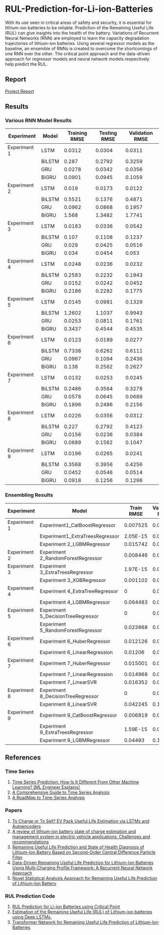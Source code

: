 # RUL-Prediction-for-Li-ion-Batteries
With its use seen in critical areas of safety and security, it is essential for lithium-ion batteries to be reliable. Prediction of the Remaining Useful Life (RUL) can give insights into the health of the battery. Variations of Recurrent Neural Networks (RNN) are employed to learn the capacity degradation trajectories of lithium-ion batteries. Using several regressor models as the baseline, an ensemble of RNNs is created to overcome the shortcomings of one RNN over the other. The critical point approach and the data-driven approach for regressor models and neural network models respectively help predict the RUL. 


## Report 
[Project Report](https://github.com/utsavk28/RUL-Prediction-for-Li-ion-Batteries/blob/main/Project_Report.pdf)

## Results 

### Various RNN Model Results 

<table class="tableizer-table">
<thead><tr class="tableizer-firstrow"><th>Experiment</th><th>Model</th><th>Training RMSE</th><th>Testing RMSE</th><th>Validation RMSE</th></tr></thead><tbody>
 <tr><td>Experiment 1</td><td>LSTM</td><td>0.0312</td><td>0.0304</td><td>0.0311</td></tr>
 <tr><td>&nbsp;</td><td>BiLSTM</td><td>0.287</td><td>0.2792</td><td>0.3259</td></tr>
 <tr><td>&nbsp;</td><td>GRU</td><td>0.0278</td><td>0.0342</td><td>0.0356</td></tr>
 <tr><td>&nbsp;</td><td>BiGRU</td><td>0.0901</td><td>0.0945</td><td>0.1059</td></tr>
 <tr><td>Experiment 2</td><td>LSTM</td><td>0.019</td><td>0.0173</td><td>0.0122</td></tr>
 <tr><td>&nbsp;</td><td>BiLSTM</td><td>0.5521</td><td>0.1376</td><td>0.4871</td></tr>
 <tr><td>&nbsp;</td><td>GRU</td><td>0.0962</td><td>0.0868</td><td>0.1957</td></tr>
 <tr><td>&nbsp;</td><td>BiGRU</td><td>1.568</td><td>1.3482</td><td>1.7741</td></tr>
 <tr><td>Experiment 3</td><td>LSTM</td><td>0.0183</td><td>0.0336</td><td>0.0542</td></tr>
 <tr><td>&nbsp;</td><td>BiLSTM</td><td>0.107</td><td>0.1108</td><td>0.1237</td></tr>
 <tr><td>&nbsp;</td><td>GRU</td><td>0.029</td><td>0.0425</td><td>0.0516</td></tr>
 <tr><td>&nbsp;</td><td>BiGRU</td><td>0.034</td><td>0.0454</td><td>0.053</td></tr>
 <tr><td>Experiment 4</td><td>LSTM</td><td>0.0248</td><td>0.0236</td><td>0.0232</td></tr>
 <tr><td>&nbsp;</td><td>BiLSTM</td><td>0.2583</td><td>0.2232</td><td>0.1943</td></tr>
 <tr><td>&nbsp;</td><td>GRU</td><td>0.0152</td><td>0.0242</td><td>0.0452</td></tr>
 <tr><td>&nbsp;</td><td>BiGRU</td><td>0.2186</td><td>0.2282</td><td>0.1775</td></tr>
 <tr><td>Experiment 5</td><td>LSTM</td><td>0.0145</td><td>0.0981</td><td>0.1329</td></tr>
 <tr><td>&nbsp;</td><td>BiLSTM</td><td>1.2602</td><td>1.1037</td><td>0.9943</td></tr>
 <tr><td>&nbsp;</td><td>GRU</td><td>0.0253</td><td>0.0811</td><td>0.1761</td></tr>
 <tr><td>&nbsp;</td><td>BiGRU</td><td>0.3437</td><td>0.4544</td><td>0.4535</td></tr>
 <tr><td>Experiment 6</td><td>LSTM</td><td>0.0123</td><td>0.0189</td><td>0.0277</td></tr>
 <tr><td>&nbsp;</td><td>BiLSTM</td><td>0.7338</td><td>0.6262</td><td>0.6111</td></tr>
 <tr><td>&nbsp;</td><td>GRU</td><td>0.0967</td><td>0.1094</td><td>0.2436</td></tr>
 <tr><td>&nbsp;</td><td>BiGRU</td><td>0.138</td><td>0.2562</td><td>0.2627</td></tr>
 <tr><td>Experiment 7</td><td>LSTM</td><td>0.0132</td><td>0.0253</td><td>0.0245</td></tr>
 <tr><td>&nbsp;</td><td>BiLSTM</td><td>0.2486</td><td>0.3564</td><td>0.3278</td></tr>
 <tr><td>&nbsp;</td><td>GRU</td><td>0.0578</td><td>0.0645</td><td>0.0689</td></tr>
 <tr><td>&nbsp;</td><td>BiGRU</td><td>0.1896</td><td>0.2486</td><td>0.2156</td></tr>
 <tr><td>Experiment 8</td><td>LSTM</td><td>0.0226</td><td>0.0356</td><td>0.0312</td></tr>
 <tr><td>&nbsp;</td><td>BiLSTM</td><td>0.227</td><td>0.2792</td><td>0.4123</td></tr>
 <tr><td>&nbsp;</td><td>GRU</td><td>0.0156</td><td>0.0236</td><td>0.0384</td></tr>
 <tr><td>&nbsp;</td><td>BiGRU</td><td>0.0689</td><td>0.1562</td><td>0.1047</td></tr>
 <tr><td>Experiment 9</td><td>LSTM</td><td>0.0196</td><td>0.0265</td><td>0.0241</td></tr>
 <tr><td>&nbsp;</td><td>BiLSTM</td><td>0.3568</td><td>0.3956</td><td>0.4256</td></tr>
 <tr><td>&nbsp;</td><td>GRU</td><td>0.0452</td><td>0.0546</td><td>0.0514</td></tr>
 <tr><td>&nbsp;</td><td>BiGRU</td><td>0.0918</td><td>0.1256</td><td>0.1298</td></tr>
</tbody></table>

### Ensembling Results 

<table class="tableizer-table">
<thead><tr class="tableizer-firstrow"><th>Experiment</th><th>Model</th><th>Train RMSE</th><th>Validation RMSE</th><th>Test RMSE</th></tr></thead><tbody>
 <tr><td>Experiment 1</td><td>Experiment1_CatBoostRegressor</td><td>0.007525</td><td>0.027265</td><td>0.020191</td></tr>
 <tr><td>&nbsp;</td><td>Experiment1_ExtraTreesRegressor</td><td>2.05E-15</td><td>0.032114</td><td>0.019708</td></tr>
 <tr><td>&nbsp;</td><td>Experiment 2_LGBMRegressor</td><td>0.015742</td><td>0.01869</td><td>0.121217</td></tr>
 <tr><td>Experiment 2</td><td>Experiment 2_RandomForestRegressor</td><td>0.008446</td><td>0.016777</td><td>0.118291</td></tr>
 <tr><td>Experiment 3</td><td>Experiment 3_ExtraTreesRegressor</td><td>1.97E-15</td><td>0.027225</td><td>0.050309</td></tr>
 <tr><td>&nbsp;</td><td>Experiment 3_XGBRegressor</td><td>0.001102</td><td>0.032008</td><td>0.052786</td></tr>
 <tr><td>Experiment 4</td><td>Experiment 4_ExtraTreeRegressor</td><td>0</td><td>0.038955</td><td>0.096077</td></tr>
 <tr><td>&nbsp;</td><td>Experiment 4_LGBMRegressor</td><td>0.064483</td><td>0.076645</td><td>0.094264</td></tr>
 <tr><td>Experiment 5</td><td>Experiment 5_DecisionTreeRegressor</td><td>0</td><td>0.036995</td><td>0.027503</td></tr>
 <tr><td>&nbsp;</td><td>Experiment 5_RandomForestRegressor</td><td>0.023868</td><td>0.033271</td><td>0.033192</td></tr>
 <tr><td>Experiment 6</td><td>Experiment 6_HuberRegressor</td><td>0.012126</td><td>0.018583</td><td>0.020066</td></tr>
 <tr><td>&nbsp;</td><td>Experiment 6_LinearRegression</td><td>0.01206</td><td>0.018489</td><td>0.019934</td></tr>
 <tr><td>Experiment 7</td><td>Experiment 7_HuberRegressor</td><td>0.015001</td><td>0.026221</td><td>0.013487</td></tr>
 <tr><td>&nbsp;</td><td>Experiment 7_LinearRegression</td><td>0.014968</td><td>0.026394</td><td>0.013531</td></tr>
 <tr><td>&nbsp;</td><td>Experiment 7_LinearSVR</td><td>0.016352</td><td>0.029895</td><td>0.01475</td></tr>
 <tr><td>Experiment 8</td><td>Experiment 8_DecisionTreeRegressor</td><td>0</td><td>0.075652</td><td>0.339136</td></tr>
 <tr><td>&nbsp;</td><td>Experiment 8_LinearSVR</td><td>0.042245</td><td>0.108166</td><td>0.342323</td></tr>
 <tr><td>Experiment 9</td><td>Experiment 9_CatBoostRegressor</td><td>0.006819</td><td>0.043317</td><td>0.031779</td></tr>
 <tr><td>&nbsp;</td><td>Experiment 9_ExtraTreesRegressor</td><td>1.59E-15</td><td>0.039875</td><td>0.031513</td></tr>
 <tr><td>&nbsp;</td><td>Experiment 9_LGBMRegressor</td><td>0.04493</td><td>0.124974</td><td>0.031858</td></tr>
</tbody></table>


## References 
### Time Series 
1. [Time Series Prediction: How Is It Different From Other Machine Learning? [ML Engineer Explains] ](https://neptune.ai/blog/time-series-prediction-vs-machine-learning)
2. [A Comprehensive Guide to Time Series Analysis](https://www.analyticsvidhya.com/blog/2021/10/a-comprehensive-guide-to-time-series-analysis/)
3. [A RoadMap to Time-Series Analysis](https://medium.com/featurepreneur/a-roadmap-for-time-series-analysis-3faf49b2126)

### Papers 
1. [To Charge or To Sell? EV Pack Useful Life Estimation via LSTMs and Autoencoders](https://arxiv.org/abs/2110.03585)
2. [A review of lithium-ion battery state of charge estimation and management system in electric vehicle applications: Challenges and recommendations](https://www.sciencedirect.com/science/article/abs/pii/S1364032117306275)
3. [Remaining Useful Life Prediction and State of Health Diagnosis of Lithium-Ion Battery Based on Second-Order Central Difference Particle Filter](https://ieeexplore.ieee.org/document/9000971)
4. [Data-Driven Remaining Useful Life Prediction for Lithium-Ion Batteries Using Multi-Charging Profile Framework: A Recurrent Neural Network Approach](https://www.mdpi.com/2071-1050/13/23/13333)
5. [Novel Statistical Analysis Approach for Remaining Useful Life Prediction of Lithium-Ion Battery](https://ieeexplore.ieee.org/document/9579982)


### RUL Prediction Code 
1. [RUL Prediction for Li-ion Batteries using Critical Point](https://github.com/yash0530/RUL-Prediction-for-Li-ion-Batteries)
2. [Estimation of the Remaining Useful Life (RUL) of Lithium-ion batteries using Deep LSTMs.](https://github.com/MichaelBosello/battery-rul-estimation)
3. [Transformer Network for Remaining Useful Life Prediction of Lithium-Ion Batteries](https://github.com/XiuzeZhou/RUL)
